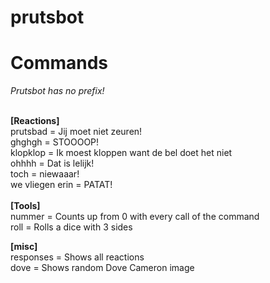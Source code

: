 # prutsbot

<h1>Commands</h1>
<i>Prutsbot has no prefix!</i><br><br>


<b>[Reactions]</b><br>
prutsbad =         Jij moet niet zeuren!<br>
ghghgh =         STOOOOP!<br>
klopklop =         Ik moest kloppen want de bel doet het niet<br>
ohhhh =          Dat is lelijk!<br>
toch =            niewaaar!<br>
we vliegen erin =  PATAT!<br>
<br>
<b>[Tools]</b><br>
nummer =           Counts up from 0 with every call of the command<br>
roll =             Rolls a dice with 3 sides<br>

<b>[misc]</b><br>
responses =        Shows all reactions<br>
dove =             Shows random Dove Cameron image<br>
